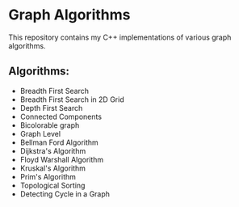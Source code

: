 # Graph Algorithms
This repository contains my C++ implementations of various graph algorithms.

## Algorithms:
* Breadth First Search
* Breadth First Search in 2D Grid
* Depth First Search
* Connected Components
* Bicolorable graph
* Graph Level
* Bellman Ford Algorithm
* Dijkstra's Algorithm
* Floyd Warshall Algorithm
* Kruskal's Algorithm
* Prim's Algorithm
* Topological Sorting
* Detecting Cycle in a Graph
